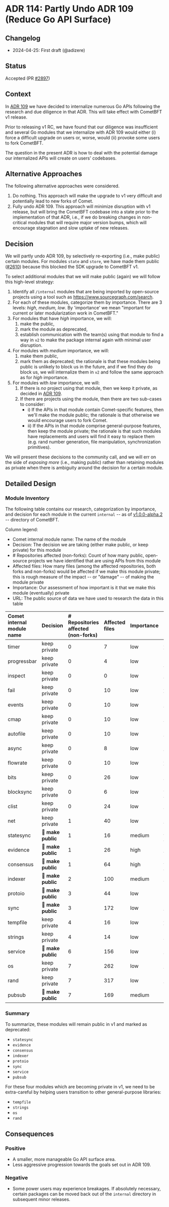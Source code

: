 # ADR 114: Partly Undo ADR 109 (Reduce Go API Surface)

## Changelog

- 2024-04-25: First draft (@adizere)

## Status

Accepted (PR [\#2897])

## Context

In [ADR 109] we have decided to internalize numerous Go APIs following the research and due diligence
in that ADR. This will take effect with CometBFT v1 release.

Prior to releasing v1 RC, we have found that our diligence was insufficient and several Go modules
that we internalize with ADR 109 would either (i) force a difficult upgrade on users or, worse, would
(ii) provoke some users to fork CometBFT.

The question in the present ADR is how to deal with the potential damage our internalized APIs will create
on users' codebases.

## Alternative Approaches

The following alternative approaches were considered.

1. Do nothing. This approach will make the upgrade to v1 very difficult and potentially lead to new forks of Comet.
2. Fully undo ADR 109. This approach will minimize disruption with v1 release, but will bring the CometBFT codebase
    into a state prior to the implementation of that ADR, i.e., if we do breaking changes in non-critical
    modules that will require major version bumps, which will encourage stagnation and slow uptake of new releases.

## Decision

We will partly undo ADR 109, by selectively re-exporting (i.e., make public) certain modules. For modules `state`
and `store`, we have made them public ([\#2610]) because this blocked the SDK upgrade to CometBFT v1.

To select additional modules that we will make public (again) we will follow this high-level strategy:

1. Identify all `/internal` modules that are being imported by open-source projects using a tool
    such as https://www.sourcegraph.com/search.
2. For each of these modules, categorize them by importance. There are 3 levels: _high, medium, low_.
    By 'importance' we mean "important for current or later modularization work in CometBFT."
3. For modules that have _high_ importance, we will:
   1. make the public,
   2. mark the module as deprecated,
   3. establish communication with the team(s) using that module to find a way in `v2` to make the package
       internal again with minimal user disruption.
4. For modules with _medium_ importance, we will:
   1. make them public,
   2. mark them as deprecated; the rationale is that these modules being public is unlikely to block us in
       the future, and if we find they do block us, we will internalize them in `v2` and follow the same
       approach as for _high_ importance.
5. For modules with _low_ importance, we will:
   1. If there is _no_ project using that module, then we keep it private, as decided in [ADR 109].
   2. If there are projects using the module, then there are two sub-cases to consider:
      - i) If the APIs in that module contain Comet-specific features, then we'll make the module
          public; the rationale is that otherwise we would encourage users to fork Comet.
      - ii) If the APIs in that module comprise general-purpose features, then keep the module private;
          the rationale is that such modules have replacements and users will find it easy to replace
          them (e.g. rand number generation, file manipulation, synchronization primitives).

We will present these decisions to the community call, and we will err on the side of
_exposing more_ (i.e., making public) rather than retaining modules as private when there is
ambiguity around the decision for a certain module.

## Detailed Design

### Module Inventory

The following table contains our research, categorization by importance, and decision for each module
in the current `internal` -- as of [v1.0.0-alpha.2] -- directory of CometBFT.

Column legend:
* Comet internal module name: The name of the module
* Decision: The decision we are taking (either make public, or keep private) for this module
* \# Repositories affected \(non-forks\): Count of how many public, open-source projects we have identified that are using APIs from this module
* Affected files: How many files (among the affected repositories, both forks and non-forks) would be affected if we make this module private; this is rough measure of the impact -- or "damage" -- of making the module private
* Importance: Our assessment of how important is it that we make this module (eventually) private
* URL: The public source of data we have used to research the data in this table

| Comet internal module name | Decision           | \# Repositories affected \(non-forks\) | Affected files | Importance | URL               |
|:---------------------------|:-------------------|:---------------------------------------|:---------------|:-----------|:------------------|
| timer                      | keep private       | 0                                      | 7              | low        | [timer-url]       |
| progressbar                | keep private       | 0                                      | 4              | low        | [progressbar-url] |
| inspect                    | keep private       | 0                                      | 0              | low        | [inspect-url]     |
| fail                       | keep private       | 0                                      | 10             | low        | [fail-url]        |
| events                     | keep private       | 0                                      | 10             | low        | [events-url]      |
| cmap                       | keep private       | 0                                      | 10             | low        | [cmap-url]        |
| autofile                   | keep private       | 0                                      | 10             | low        | [autofile-url]    |
| async                      | keep private       | 0                                      | 8              | low        | [async-url]       |
| flowrate                   | keep private       | 0                                      | 10             | low        | [flowrate-url]    |
| bits                       | keep private       | 0                                      | 26             | low        | [bits-url]        |
| blocksync                  | keep private       | 0                                      | 6              | low        | [blocksync-url]   |
| clist                      | keep private       | 0                                      | 24             | low        | [clist-url]       |
| net                        | keep private       | 1                                      | 40             | low        | [net-url]         |
| statesync                  | **🧹 make public** | 1                                      | 16             | medium     | [statesync-url]   |
| evidence                   | **🧹 make public** | 1                                      | 26             | high       | [evidence-url]    |
| consensus                  | **🧹 make public** | 1                                      | 64             | high       | [consensus-url]   |
| indexer                    | **🧹 make public** | 2                                      | 100            | medium     | [indexer-url]     |
| protoio                    | **🧹 make public** | 3                                      | 44             | low        | [protoio-url]     |
| sync                       | **🧹 make public** | 3                                      | 172            | low        | [sync-url]        |
| tempfile                   | keep private       | 4                                      | 16             | low        | [tempfile-url]    |
| strings                    | keep private       | 4                                      | 14             | low        | [strings-url]     |
| service                    | **🧹 make public** | 6                                      | 156            | low        | [service-url]     |
| os                         | keep private       | 7                                      | 262            | low        | [os-url]          |
| rand                       | keep private       | 7                                      | 317            | low        | [rand-url]        |
| pubsub                     | **🧹 make public** | 7                                      | 169            | medium     | [pubsub-url]      |

### Summary

To summarize, these modules will remain public in v1 and marked as deprecated:
- `statesync`
- `evidence`
- `consensus`
- `indexer`
- `protoio`
- `sync`
- `service`
- `pubsub`

For these four modules which are becoming private in v1, we need to be extra-careful by helping
users transition to other general-purpose libraries:
- `tempfile`
- `strings`
- `os`
- `rand`

## Consequences

### Positive

- A smaller, more manageable Go API surface area.
- Less aggressive progression towards the goals set out in ADR 109.

### Negative

- Some power users may experience breakages. If absolutely necessary, certain packages
  can be moved back out of the `internal` directory in subsequent minor
  releases.

[\#2897]: https://github.com/cometbft/cometbft/pull/2897
[\#2610]: https://github.com/cometbft/cometbft/issues/2610
[ADR 109]: adr-109-reduce-go-api-surface.md
[v1.0.0-alpha.2]: https://github.com/cometbft/cometbft/releases/tag/v1.0.0-alpha.2
[timer-url]: https://sourcegraph.com/search?q=context:global+lang:Go+"github.com/cometbft/cometbft/libs/timer"&patternType=keyword&sm=0
[progressbar-url]: https://sourcegraph.com/search?q=context:global+lang:Go+"github.com/cometbft/cometbft/libs/progressbar"&patternType=keyword&sm=0
[inspect-url]: https://sourcegraph.com/search?q=context:global+lang:Go+"github.com/cometbft/cometbft/inspect"&patternType=keyword&sm=0
[fail-url]: https://sourcegraph.com/search?q=context:global+lang:Go+"github.com/cometbft/cometbft/libs/fail"&patternType=keyword&sm=0
[events-url]: https://sourcegraph.com/search?q=context:global+lang:Go+"github.com/cometbft/cometbft/libs/events"&patternType=keyword&sm=0
[cmap-url]: https://sourcegraph.com/search?q=context:global+lang:Go+"github.com/cometbft/cometbft/libs/cmap"&patternType=keyword&sm=0
[autofile-url]: https://sourcegraph.com/search?q=context:global+lang:Go+"github.com/cometbft/cometbft/libs/autofile"&patternType=keyword&sm=0
[async-url]: https://sourcegraph.com/search?q=context:global+lang:Go+"github.com/cometbft/cometbft/libs/async"&patternType=keyword&sm=0
[flowrate-url]: https://sourcegraph.com/search?q=context:global+lang:Go+"github.com/cometbft/cometbft/libs/flowrate"&patternType=keyword&sm=0
[bits-url]: https://sourcegraph.com/search?q=context:global+lang:Go+%22github.com/cometbft/cometbft/libs/bits%22&patternType=keyword&sm=0
[blocksync-url]: https://sourcegraph.com/search?q=context:global+lang:Go+%22github.com/cometbft/cometbft/blocksync%22&patternType=keyword&sm=0
[clist-url]: https://sourcegraph.com/search?q=context:global+lang:Go+%22github.com/cometbft/cometbft/libs/clist%22&patternType=keyword&sm=0
[net-url]: https://sourcegraph.com/search?q=context:global+lang:Go+%22github.com/cometbft/cometbft/libs/net%22&patternType=keyword&sm=0
[statesync-url]: https://sourcegraph.com/search?q=context:global+lang:Go+%22github.com/cometbft/cometbft/statesync%22&patternType=keyword&sm=0
[evidence-url]: https://sourcegraph.com/search?q=context:global+lang:Go+%22github.com/cometbft/cometbft/evidence%22&patternType=keyword&sm=0
[consensus-url]: https://sourcegraph.com/search?q=context:global+lang:Go+%22github.com/cometbft/cometbft/consensus%22&patternType=keyword&sm=0
[indexer-url]: https://sourcegraph.com/search?q=context:global+lang:Go+"github.com/cometbft/cometbft/state/indexer"&patternType=keyword&sm=0
[protoio-url]: https://sourcegraph.com/search?q=context:global+lang:Go+"github.com/cometbft/cometbft/libs/protoio"&patternType=keyword&sm=0
[sync-url]: https://sourcegraph.com/search?q=context:global+lang:Go+%22github.com/cometbft/cometbft/libs/sync%22&patternType=keyword&sm=0
[tempfile-url]: https://sourcegraph.com/search?q=context:global+lang:Go+"github.com/cometbft/cometbft/libs/tempfile"&patternType=keyword&sm=0
[strings-url]: https://sourcegraph.com/search?q=context:global+lang:Go+%22github.com/cometbft/cometbft/libs/strings%22&patternType=keyword&sm=0
[service-url]: https://sourcegraph.com/search?q=context:global+lang:Go+%22github.com/cometbft/cometbft/libs/service%22&patternType=keyword&sm=0
[os-url]: https://sourcegraph.com/search?q=context:global+lang:Go+%22github.com/cometbft/cometbft/libs/os%22&patternType=keyword&sm=0
[rand-url]: https://sourcegraph.com/search?q=context:global+lang:Go+%22github.com/cometbft/cometbft/libs/rand%22&patternType=keyword&sm=0
[pubsub-url]: https://sourcegraph.com/search?q=context:global+lang:Go+%22github.com/cometbft/cometbft/libs/pubsub%22&patternType=keyword&sm=0
